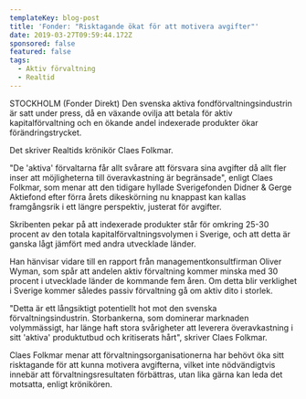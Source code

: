 ```yaml
---
templateKey: blog-post
title: 'Fonder: "Risktagande ökat för att motivera avgifter"'
date: 2019-03-27T09:59:44.172Z
sponsored: false
featured: false
tags:
  - Aktiv förvaltning
  - Realtid
---
```

STOCKHOLM (Fonder Direkt) Den svenska aktiva fondförvaltningsindustrin är satt under press, då en växande ovilja att betala för aktiv kapitalförvaltning och en ökande andel indexerade produkter ökar förändringstrycket.



Det skriver Realtids krönikör Claes Folkmar.



"De 'aktiva' förvaltarna får allt svårare att försvara sina avgifter då allt fler inser att möjligheterna till överavkastning är begränsade", enligt Claes Folkmar, som menar att den tidigare hyllade Sverigefonden Didner & Gerge Aktiefond efter förra årets dikeskörning nu knappast kan kallas framgångsrik i ett längre perspektiv, justerat för avgifter.



Skribenten pekar på att indexerade produkter står för omkring 25-30 procent av den totala kapitalförvaltningsvolymen i Sverige, och att detta är ganska lågt jämfört med andra utvecklade länder.



Han hänvisar vidare till en rapport från managementkonsultfirman Oliver Wyman, som spår att andelen aktiv förvaltning kommer minska med 30 procent i utvecklade länder de kommande fem åren. Om detta blir verklighet i Sverige kommer således passiv förvaltning gå om aktiv dito i storlek.



"Detta är ett långsiktigt potentiellt hot mot den svenska förvaltningsindustrin. Storbankerna, som dominerar marknaden volymmässigt, har länge haft stora svårigheter att leverera överavkastning i sitt 'aktiva' produktutbud och kritiserats hårt", skriver Claes Folkmar.



Claes Folkmar menar att förvaltningsorganisationerna har behövt öka sitt risktagande för att kunna motivera avgifterna, vilket inte nödvändigtvis innebär att förvaltningsresultaten förbättras, utan lika gärna kan leda det motsatta, enligt krönikören.
